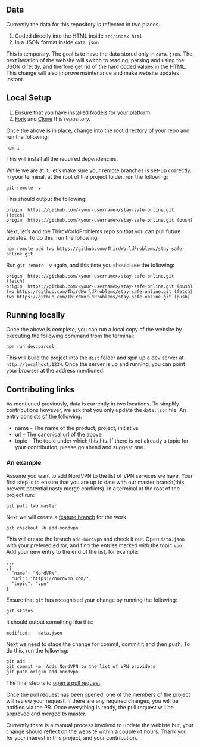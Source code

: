 ## Data

Currently the data for this repository is reflected in two places.

1. Coded directly into the HTML inside `src/index.html`
2. In a JSON format inside `data.json`

This is temporary. The goal is to have the data stored only in `data.json`. The next iteration of the website will switch to reading, parsing and using the JSON directly, and therfore get rid of the hard coded values in the HTML. This change will also improve maintenance and make website updates instant.

## Local Setup

1. Ensure that you have installed [Nodejs](http://nodejs.org) for your platform.
2. [Fork](https://help.github.com/articles/fork-a-repo/) and [Clone](https://help.github.com/articles/cloning-a-repository/) this repository.

Once the above is in place, change into the root directory of your repo and run the following:

```
npm i
```

This will install all the required dependencies.

While we are at it, let’s make sure your remote branches is set-up correctly. In your terminal, at the root of the project folder, run the following:

```
git remote -v
```

This should output the following:

```
origin	https://github.com/<your-username>/stay-safe-online.git (fetch)
origin	https://github.com/<your-username>/stay-safe-online.git (push)
```

Next, let’s add the ThirdWorldProblems repo so that you can pull future updates. To do this, run the following:

```
npm remote add twp https://github.com/ThirdWorldProblems/stay-safe-online.git
```

Run `git remote -v` again, and this time you should see the following:

```
origin	https://github.com/<your-username>/stay-safe-online.git (fetch)
origin	https://github.com/<your-username>/stay-safe-online.git (push)
twp	https://github.com/ThirdWorldProblems/stay-safe-online.git (fetch)
twp	https://github.com/ThirdWorldProblems/stay-safe-online.git (push)
```

## Running locally

Once the above is complete, you can run a local copy of the website by executing the following command from the terminal:

```
npm run dev:parcel
```

This will build the project into the `dist` folder and spin up a dev server at `http://localhost:1234`. Once the server is up and running, you can point your browser at the address mentioned.

## Contributing links

As mentioned previously, data is currently in two locations. To simplify contributions however, we ask that you only update the `data.json` file. An entry consists of the following:

- name - The name of the product, project, initiative
- url - The [canonical url](https://weareyellowball.com/seo/seo-glossary/what-is-a-canonical-url/) of the above
- topic - The topic under which this fits. If there is not already a topic for your contribution, please go ahead and suggest one.

### An example

Assume you want to add NordVPN to the list of VPN services we have. Your first step is to ensure that you are up to date with our master branch(this prevent potential nasty merge conflicts). In a terminal at the root of the project run:

```
git pull twp master
```

Next we will create a [feature branch](https://www.atlassian.com/git/tutorials/comparing-workflows/feature-branch-workflow) for the work:

```
git checkout -b add-nordvpn
```

This will create the branch `add-nordvpn` and check it out. Open `data.json` with your prefered editor, and find the entries marked with the topic `vpn`. Add your new entry to the end of the list, for example:

```
...
,{
  "name": "NordVPN",
  "url": "https://nordvpn.com/",
  "topic": "vpn"
}
```

Ensure that `git` has recognised your change by running the following:

```
git status
```

It should output something like this:

```
modified:   data.json
```

Next we need to stage the change for commit, commit it and then push. To do this, run the following:

```
git add .
git commit -m 'Adds NordVPN to the list of VPN providers'
git push origin add-nordvpn
```

The final step is to [open a pull request](https://help.github.com/articles/creating-a-pull-request/).

Once the pull request has been opened, one of the members of the project will review your request. If there are any required changes, you will be notified via the PR. Once everything is ready, the pull request will be approved and merged to master.

Currently there is a manual process involved to update the webiste but, your change should reflect on the website within a couple of hours. Thank you for your interest in this project, and your contribution.
